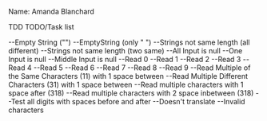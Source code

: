 Name: Amanda Blanchard
	
TDD TODO/Task list
	

--Empty String ("")
--EmptyString (only " ")
--Strings not same length (all different)
--Strings not same length (two same)
--All Input is null
--One Input is null
--Middle Input is null 
--Read 0
--Read 1
--Read 2
--Read 3
--Read 4
--Read 5
--Read 6
--Read 7
--Read 8
--Read 9
--Read Multiple of the Same Characters (11) with 1 space between
--Read Multiple Different Characters (31) with 1 space between
--Read multiple characters with 1 space after  (318)
--Read multiple characters with 2 space inbetween  (318)
--Test all digits with spaces before and after
--Doesn't translate
--Invalid characters


